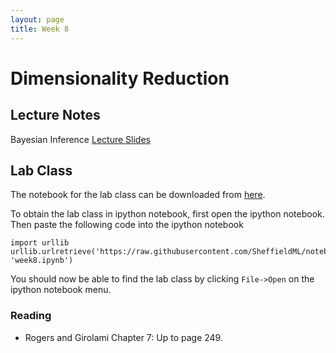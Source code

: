 ```yaml
---
layout: page
title: Week 8
---
```


Dimensionality Reduction
========================

Lecture Notes
-------------

Bayesian Inference [Lecture Slides](http://staffwww.dcs.sheffield.ac.uk/people/N.Lawrence/mlai2014/w8_dimensionalityReduction.pdf)

Lab Class
---------

The notebook for the lab class can be downloaded from
[here](http://nbviewer.ipython.org/github/SheffieldML/notebook/blob/master/lab_classes/machine_learning/week8.ipynb).

To obtain the lab class in ipython notebook, first open the ipython
notebook. Then paste the following code into the ipython notebook

    import urllib
    urllib.urlretrieve('https://raw.githubusercontent.com/SheffieldML/notebook/master/lab_classes/machine_learning/week8.ipynb', 'week8.ipynb')

You should now be able to find the lab class by clicking `File->Open` on
the ipython notebook menu.

### Reading

-   Rogers and Girolami Chapter 7: Up to page 249.

